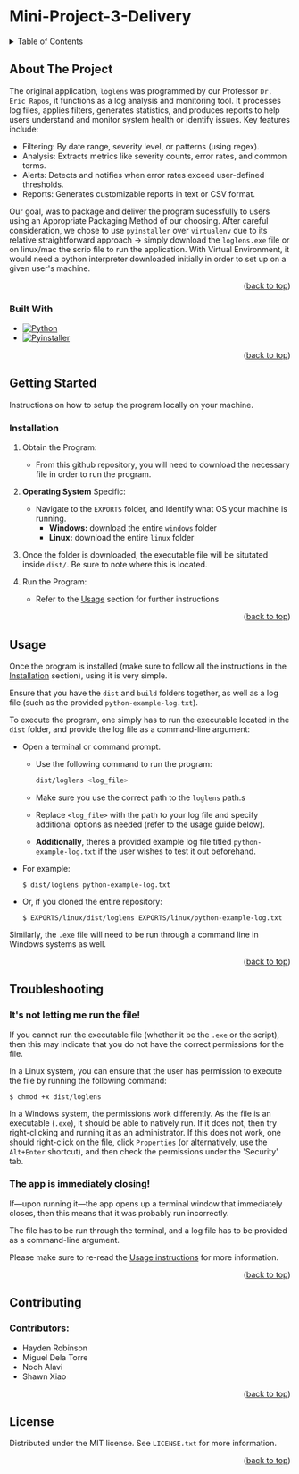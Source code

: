 # Mini-Project-3-Delivery

<!-- TABLE OF CONTENTS -->
<details>
  <summary>Table of Contents</summary>
  <ol>
    <li>
      <a href="#about-the-project">About The Project</a>
      <ul>
        <li><a href="#built-with">Built With</a></li>
      </ul>
    </li>
    <li>
      <a href="#getting-started">Getting Started</a>
      <ul>
        <li><a href="#installation">Installation</a></li>
      </ul>
    </li>
    <li><a href="#usage examples">Usage</a></li>
    <li><a href="#troubleshooting">Troubleshooting</a></li>
    <li><a href="#contributing">Contributing</a></li>
    <li><a href="#license">License</a></li>
  </ol>
</details>



<!-- ABOUT THE PROJECT -->
## About The Project

The original application, `loglens` was programmed by our Professor `Dr. Eric Rapos`,  it functions as a log analysis and monitoring tool. It processes log files, applies filters, generates statistics, and produces reports to help users understand and monitor system health or identify issues. Key features include:

- Filtering: By date range, severity level, or patterns (using regex).
- Analysis: Extracts metrics like severity counts, error rates, and common terms.
- Alerts: Detects and notifies when error rates exceed user-defined thresholds.
- Reports: Generates customizable reports in text or CSV format.


Our goal, was to package and deliver the program sucessfully to users using an Appropriate Packaging Method of our choosing. After careful consideration, we chose to use `pyinstaller` over `virtualenv` due to its relative straightforward approach -> simply download the `loglens.exe` file or on linux/mac the scrip file to run the application. With Virtual Environment, it would need a python interpreter downloaded initially in order to set up on a given user's machine. 


<p align="right">(<a href="#readme-top">back to top</a>)</p>



### Built With

* [![Python][Python.py]][Python-url]
* [![Pyinstaller][Pyinstaller.py]][Pyinstaller-url]


<p align="right">(<a href="#readme-top">back to top</a>)</p>



<!-- GETTING STARTED -->
## Getting Started

Instructions on how to setup the program locally on your machine. 

### Installation

1. Obtain the Program:
   -  From this github repository, you will need to download the necessary file in order to run the program.
2. **Operating System** Specific:
   - Navigate to the `EXPORTS` folder, and Identify what OS your machine is running. 
     - **Windows:** download the entire `windows` folder
     - **Linux:** download the entire `linux` folder
3. Once the folder is downloaded, the executable file will be situtated inside `dist/`. Be sure to note where this is located.
  
4. Run the Program:
   - Refer to the <a href="#Usage">Usage</a> section for further instructions
   

<p align="right">(<a href="#readme-top">back to top</a>)</p>



<!-- USAGE EXAMPLES -->
## Usage
Once the program is installed (make sure to follow all the instructions in the <a href="#installation">Installation</a> section), using it is very simple.

Ensure that you have the `dist` and `build` folders together, as well as a log file (such as the provided `python-example-log.txt`). 

To execute the program, one simply has to run the executable located in the `dist` folder, and provide the log file as a command-line argument:

- Open a terminal or command prompt.
   - Use the following command to run the program:
   
      ```sh
      dist/loglens <log_file>
      ```
      
   - Make sure you use the correct path to the `loglens` path.s
   - Replace `<log_file>` with the path to your log file and specify additional options as needed (refer to the usage guide below). 
   - **Additionally**, theres a provided example log file titled `python-example-log.txt` if the user wishes to test it out beforehand. 

- For example:
  ```
  $ dist/loglens python-example-log.txt
  ```

- Or, if you cloned the entire repository:

  ```
  $ EXPORTS/linux/dist/loglens EXPORTS/linux/python-example-log.txt
  ```

Similarly, the `.exe` file will need to be run through a command line in Windows systems as well.

<p align="right">(<a href="#readme-top">back to top</a>)</p>


<!-- TROUBLESHOOTING -->
## Troubleshooting
### It's not letting me run the file!
If you cannot run the executable file (whether it be the `.exe` or the script), then this may indicate that you do not have the correct permissions for the file.

In a Linux system, you can ensure that the user has permission to execute the file by running the following command:
```
$ chmod +x dist/loglens
```

In a Windows system, the permissions work differently. As the file is an executable (`.exe`), it should be able to natively run. If it does not, then try right-clicking and running it as an administrator. If this does not work, one should right-click on the file, click `Properties` (or alternatively, use the `Alt+Enter` shortcut), and then check the permissions under the 'Security' tab. 

### The app is immediately closing!
If—upon running it—the app opens up a terminal window that immediately closes, then this means that it was probably run incorrectly.

The file has to be run through the terminal, and a log file has to be provided as a command-line argument.

Please make sure to re-read the <a href="#usage">Usage instructions</a> for more information.

<p align="right">(<a href="#readme-top">back to top</a>)</p>

<!-- CONTRIBUTING -->
## Contributing


### Contributors:
- Hayden Robinson
- Miguel Dela Torre
- Nooh Alavi
- Shawn Xiao

<p align="right">(<a href="#readme-top">back to top</a>)</p>


<!-- LICENSE -->
## License

Distributed under the MIT license. See `LICENSE.txt` for more information.

<p align="right">(<a href="#readme-top">back to top</a>)</p>

<!-- MARKDOWN LINKS & IMAGES -->
<!-- https://www.markdownguide.org/basic-syntax/#reference-style-links -->
[Python.py]:https://img.shields.io/badge/python-3670A0?style=for-the-badge&logo=python&logoColor=ffdd54

[Python-url]:https://www.python.org/
[Pyinstaller-url]: https://pyinstaller.org/en/stable/
[Pyinstaller.py]: https://img.shields.io/pypi/v/pyinstaller